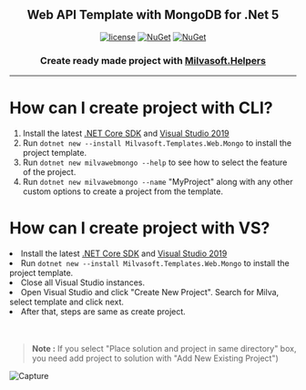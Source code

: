 <h2 align="center">Web API Template with MongoDB for .Net 5</h2>
  
 <div align="center"> 
  
[![license](https://img.shields.io/badge/license-MIT-blue.svg)](https://github.com/Milvasoft/Milvasoft/blob/master/LICENSE)  [![NuGet](https://img.shields.io/nuget/v/Milvasoft.Templates.Web.Ef)](https://www.nuget.org/packages/Milvasoft.Helpers/)   [![NuGet](https://img.shields.io/nuget/dt/Milvasoft.Templates.Web.Mongo)](https://www.nuget.org/packages/Milvasoft.Templates.Web.Mongo) 

</div>

<h3 align="center">Create ready made project with <a href="https://github.com/Milvasoft/Milvasoft" rel="nofollow" target="_blank" >Milvasoft.Helpers</a></h3>

***

# How can I create project with CLI?

<ol> 

<li>Install the latest <a href="https://dot.net" rel="nofollow" target="_blank">.NET Core SDK</a> and <a href="https://visualstudio.microsoft.com/tr/thank-you-downloading-visual-studio/?sku=Community&rel=16" rel="nofollow" target="_blank" >Visual Studio 2019</a></li>
<li>Run <code>dotnet new --install Milvasoft.Templates.Web.Mongo</code> to install the project template.</li>
<li>Run <code>dotnet new milvawebmongo --help</code> to see how to select the feature of the project.</li>
<li>Run <code>dotnet new milvawebmongo --name</code> "MyProject" along with any other custom options to create a project from the template.</li>

</ol>

# How can I create project with VS?

<li>Install the latest <a href="https://dot.net" rel="nofollow" target="_blank">.NET Core SDK</a> and <a href="https://visualstudio.microsoft.com/tr/thank-you-downloading-visual-studio/?sku=Community&rel=16" rel="nofollow" target="_blank" >Visual Studio 2019</a></li>
<li>Run <code>dotnet new --install Milvasoft.Templates.Web.Mongo</code> to install the project template.</li>
<li>Close all Visual Studio instances.</li>
<li>Open Visual Studio and click "Create New Project". Search for Milva, select template and click next.</li>
<li>After that, steps are same as create project.</li>
<br></br>

> <b>Note :</b> If you select "Place solution and project in same directory" box, you need add project to solution with "Add New Existing Project")

![Capture](https://user-images.githubusercontent.com/32344242/135268651-227dc8ed-24a1-4e02-bb53-e1af9edd0c36.PNG)



